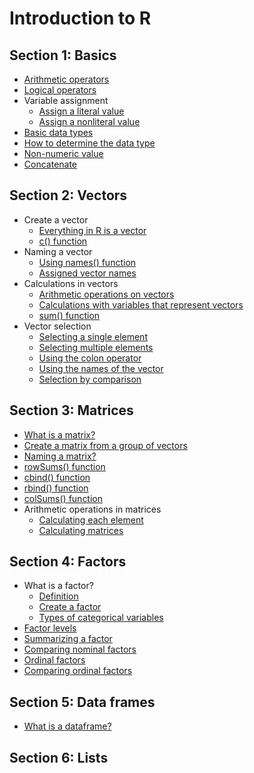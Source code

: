 # Introduction to R

## Section 1: Basics
* [Arithmetic operators](section%201/arithmetics.R)
* [Logical operators](section%201/logical_operators.R)
* Variable assignment
  * [Assign a literal value](section%201/variable_assignment_1.R)
  * [Assign a nonliteral value](section%201/variable_assignment_2.R)
* [Basic data types](section%201/basic_data_types.R)
* [How to determine the data type](section%201/determine_the_data_type.R)
* [Non-numeric value](section%201/non_numeric_in_binary_operator.R)
* [Concatenate](section%201/concatenate.R)

## Section 2: Vectors
* Create a vector
  * [Everything in R is a vector](section%202/create_a_vector_1.R)
  * [c() function](section%202/create_a_vector_2.R)
* Naming a vector
  * [Using names() function](section%202/naming_a_vector_1.R)
  * [Assigned vector names](section%202/naming_a_vector_2.R)
* Calculations in vectors
  * [Arithmetic operations on vectors](section%202/calculate_total_1.R)
  * [Calculations with variables that represent vectors](section%202/calculate_total_2.R)
  * [sum() function](section%202/calculate_total_3.R)
* Vector selection
  * [Selecting a single element](section%202/vector_selection_1.R)
  * [Selecting multiple elements](section%202/vector_selection_2.R)
  * [Using the colon operator](section%202/vector_selection_3.R)
  * [Using the names of the vector](section%202/vector_selection_4.R)
  * [Selection by comparison](section%202/selection_by_comparison.R)

## Section 3: Matrices
* [What is a matrix?](section%203/what_is_a_matrix.R)
* [Create a matrix from a group of vectors](section%203/create_a_matrix_from_a_group_of_vectors.R)
* [Naming a matrix?](section%203/naming_a_matrix.R)
* [rowSums() function](section%203/calculate_rows.R)
* [cbind() function](section%203/add_columns.R)
* [rbind() function](section%203/add_rows.R)
* [colSums() function](section%203/calculate_columns.R)
* Arithmetic operations in matrices
  * [Calculating each element](section%203/arithmetics_in_matrices_1.R)
  * [Calculating matrices](section%203/arithmetics_in_matrices_2.R)

## Section 4: Factors
* What is a factor?
  * [Definition](section%204/what_is_a_factor_1.R)
  * [Create a factor](section%204/what_is_a_factor_2.R)
  * [Types of categorical variables](section%204/what_is_a_factor_3.R)
* [Factor levels](section%204/factor_levels.R)
* [Summarizing a factor](section%204/summarizing_a_factor.R)
* [Comparing nominal factors](section%204/comparing_nominal_factors.R)
* [Ordinal factors](section%204/ordinal_factors.R)
* [Comparing ordinal factors](section%204/comparing_ordinal_factors.R)

## Section 5: Data frames
* [What is a dataframe?](section%205/what_is_a_data_frame.R)

## Section 6: Lists

